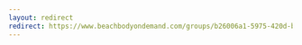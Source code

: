 ```yaml
---
layout: redirect
redirect: https://www.beachbodyondemand.com/groups/b26006a1-5975-420d-b6eb-c4805df2017d/2495505
---
```



